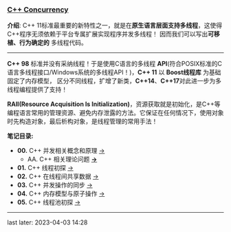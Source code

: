 ### [C++ Concurrency](#)
**介绍**: C++ 11标准最重要的新特性之一，就是在**原生语言层面支持多线程**，这使得C++程序无须依赖于平台专属扩展实现程序并发多线程！
因而我们可以写出**可移植、行为确定的** 多线程代码。

----


**C++ 98** 标准并没有采纳线程！于是使用C语言的多线程 **API**(符合POSIX标准的C语言多线程接口/Windows系统的多线程API！)，**C++ 11** 以 **Boost线程库** 为基础固定了内存模型，
区分不同线程，扩增了新类，**C++14**、**C++17**对此进一步为多线程编程提供了支持！

**RAII(Resource Acquisition Is Initialization)**，资源获取就是初始化，是C++等编程语言常用的管理资源、避免内存泄露的方法。它保证在任何情况下，使用对象时先构造对象，最后析构对象，是线程管理的常用手法！

**笔记目录:**

* **00.** C++ 并发相关概念和原理 [->](./Theory)
   * AA. C++ 相关理论问题 [**->**](./Theory/BasicQuestion.md)
* **01.** C++ 线程初探 [->](./contents/CPPThreadControl.md)
* **02.** C++ 在线程间共享数据 [->](./contents/CPPThreadShareData.md)
* **03.** C++ 并发操作的同步 [->](./contents/CPPFutureAsync.md)
* **04.** C++ 内存模型与原子操作 [->](./contents/CPPAtomicAndMemoryModel.md)
* **05.** C++ 线程池初探 [->](./contents/CPPThreadPoolEnterDoor.md)



----
last later: 2023-04-03 14:28 
